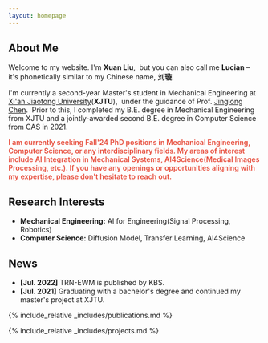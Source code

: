 ```yaml
---
layout: homepage
---
```


## About Me

Welcome to my website. I'm <strong>Xuan Liu</strong>,&nbsp;
but you can also call me <strong>Lucian</strong> – it's phonetically similar to my Chinese name, <strong>刘璇</strong>.

I'm currently a second-year Master's student in Mechanical Engineering at &nbsp;
[Xi'an Jiaotong University](http://en.xjtu.edu.cn/)(<b>XJTU</b>),&nbsp;
under the guidance of Prof. [Jinglong Chen](https://scholar.google.com/citations?user=wEGyDvkAAAAJ).&nbsp;
Prior to this, I completed my B.E. degree in Mechanical Engineering from XJTU and a jointly-awarded second B.E. degree in Computer Science from CAS in 2021.

<strong style="color:#e74d3c; font-weight:600"><strong style="color:#e74d3c; font-weight:600">I am currently seeking Fall'24 PhD positions in Mechanical Engineering, Computer Science, or any interdisciplinary fields. My areas of interest include AI Integration in Mechanical Systems, AI4Science(Medical Images Processing, etc.). If you have any openings or opportunities aligning with my expertise, please don't hesitate to reach out. </strong></strong>

## Research Interests

- **Mechanical Engineering:** AI for Engineering(Signal Processing, Robotics)
- **Computer Science:** Diffusion Model, Transfer Learning, AI4Science

## News

- **[Jul. 2022]** TRN-EWM is published by KBS.
- **[Jul. 2021]** Graduating with a bachelor's degree and continued my master's project at XJTU.

{% include_relative _includes/publications.md %}

{% include_relative _includes/projects.md %}



